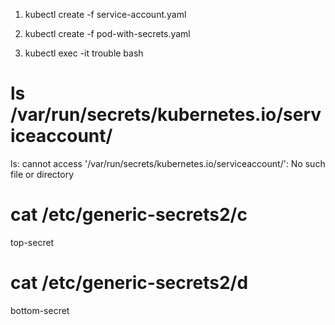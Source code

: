1. kubectl create -f service-account.yaml

2. kubectl create -f pod-with-secrets.yaml

3. kubectl exec -it trouble bash

# ls /var/run/secrets/kubernetes.io/serviceaccount/
ls: cannot access '/var/run/secrets/kubernetes.io/serviceaccount/': No such file or directory

# cat /etc/generic-secrets2/c
top-secret

# cat /etc/generic-secrets2/d
bottom-secret